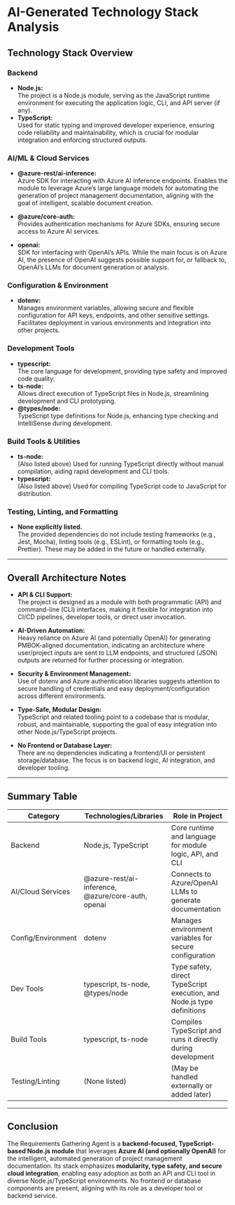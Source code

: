 # AI-Generated Technology Stack Analysis

## Technology Stack Overview

### Backend
- **Node.js:**  
  The project is a Node.js module, serving as the JavaScript runtime environment for executing the application logic, CLI, and API server (if any).
- **TypeScript:**  
  Used for static typing and improved developer experience, ensuring code reliability and maintainability, which is crucial for modular integration and enforcing structured outputs.

### AI/ML & Cloud Services
- **@azure-rest/ai-inference:**  
  Azure SDK for interacting with Azure AI inference endpoints. Enables the module to leverage Azure’s large language models for automating the generation of project management documentation, aligning with the goal of intelligent, scalable document creation.
- **@azure/core-auth:**  
  Provides authentication mechanisms for Azure SDKs, ensuring secure access to Azure AI services.

- **openai:**  
  SDK for interfacing with OpenAI’s APIs. While the main focus is on Azure AI, the presence of OpenAI suggests possible support for, or fallback to, OpenAI’s LLMs for document generation or analysis.

### Configuration & Environment
- **dotenv:**  
  Manages environment variables, allowing secure and flexible configuration for API keys, endpoints, and other sensitive settings. Facilitates deployment in various environments and integration into other projects.

### Development Tools
- **typescript:**  
  The core language for development, providing type safety and improved code quality.
- **ts-node:**  
  Allows direct execution of TypeScript files in Node.js, streamlining development and CLI prototyping.
- **@types/node:**  
  TypeScript type definitions for Node.js, enhancing type checking and IntelliSense during development.

### Build Tools & Utilities
- **ts-node:**  
  (Also listed above) Used for running TypeScript directly without manual compilation, aiding rapid development and CLI tools.
- **typescript:**  
  (Also listed above) Used for compiling TypeScript code to JavaScript for distribution.

### Testing, Linting, and Formatting
- **None explicitly listed.**  
  The provided dependencies do not include testing frameworks (e.g., Jest, Mocha), linting tools (e.g., ESLint), or formatting tools (e.g., Prettier). These may be added in the future or handled externally.

---

## Overall Architecture Notes

- **API & CLI Support:**  
  The project is designed as a module with both programmatic (API) and command-line (CLI) interfaces, making it flexible for integration into CI/CD pipelines, developer tools, or direct user invocation.

- **AI-Driven Automation:**  
  Heavy reliance on Azure AI (and potentially OpenAI) for generating PMBOK-aligned documentation, indicating an architecture where user/project inputs are sent to LLM endpoints, and structured (JSON) outputs are returned for further processing or integration.

- **Security & Environment Management:**  
  Use of dotenv and Azure authentication libraries suggests attention to secure handling of credentials and easy deployment/configuration across different environments.

- **Type-Safe, Modular Design:**  
  TypeScript and related tooling point to a codebase that is modular, robust, and maintainable, supporting the goal of easy integration into other Node.js/TypeScript projects.

- **No Frontend or Database Layer:**  
  There are no dependencies indicating a frontend/UI or persistent storage/database. The focus is on backend logic, AI integration, and developer tooling.

---

## Summary Table

| Category              | Technologies/Libraries                                   | Role in Project                                                                                      |
|-----------------------|----------------------------------------------------------|------------------------------------------------------------------------------------------------------|
| Backend               | Node.js, TypeScript                                      | Core runtime and language for module logic, API, and CLI                                             |
| AI/Cloud Services     | @azure-rest/ai-inference, @azure/core-auth, openai       | Connects to Azure/OpenAI LLMs to generate documentation                                             |
| Config/Environment    | dotenv                                                   | Manages environment variables for secure configuration                                               |
| Dev Tools             | typescript, ts-node, @types/node                         | Type safety, direct TypeScript execution, and Node.js type definitions                              |
| Build Tools           | typescript, ts-node                                      | Compiles TypeScript and runs it directly during development                                          |
| Testing/Linting       | (None listed)                                            | (May be handled externally or added later)                                                           |

---

## Conclusion

The Requirements Gathering Agent is a **backend-focused, TypeScript-based Node.js module** that leverages **Azure AI (and optionally OpenAI)** for the intelligent, automated generation of project management documentation. Its stack emphasizes **modularity, type safety, and secure cloud integration**, enabling easy adoption as both an API and CLI tool in diverse Node.js/TypeScript environments. No frontend or database components are present, aligning with its role as a developer tool or backend service.